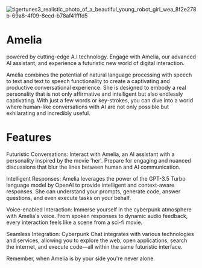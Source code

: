 

![tigertunes3_realistic_photo_of_a_beautiful_young_robot_girl_wea_8f2e278b-69a8-4f09-8ecd-b78af41fffd5](https://github.com/Imagineer99/Amelia/assets/130007945/cd3cc333-0a84-4b39-bb72-8770082cf495)

# Amelia
powered by cutting-edge A.I technology. Engage with Amelia, our advanced AI assistant, and experience a futuristic new world of digital interaction.

Amelia combines the potential of natural language processing with speech to text and text to speech functionality to create a captivating and productive conversational experience. 
She is designed to embody a real personality that is not only affirmative and intelligent but also endlessly captivating. 
With just a few words or key-strokes, you can dive into a world where human-like conversations with AI are not only possible but exhilarating and incredibly useful.

# Features
Futuristic Conversations: Interact with Amelia, an AI assistant with a personality inspired by the movie 'her'. Prepare for engaging and nuanced discussions that blur the lines between human and AI communication.

Intelligent Responses: 
Amelia leverages the power of the GPT-3.5 Turbo language model by OpenAI to provide intelligent and context-aware responses. She can understand your prompts, generate code, answer questions, and even execute tasks on your behalf.

Voice-enabled Interaction:
Immerse yourself in the cyberpunk atmosphere with Amelia's voice. From spoken responses to dynamic audio feedback, every interaction feels like a scene from a sci-fi movie.

Seamless Integration:
Cyberpunk Chat integrates with various technologies and services, allowing you to explore the web, open applications, search the internet, and execute code—all within the same futuristic interface.

Remember, when Amelia is by your side you're never alone.
